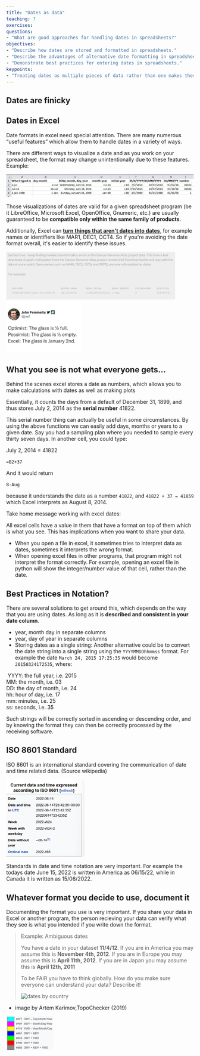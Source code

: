 ```yaml
---
title: "Dates as data"
teaching: 7
exercises: 
questions:
- "What are good approaches for handling dates in spreadsheets?"
objectives:
- "Describe how dates are stored and formatted in spreadsheets."
- "Describe the advantages of alternative date formatting in spreadsheets."
- "Demonstrate best practices for entering dates in spreadsheets."
keypoints:
- "Treating dates as multiple pieces of data rather than one makes them easier to handle."
---
```


## Dates are finicky

## Dates in Excel
Date formats in excel need special attention. There are many numerous “useful features” which allow them to handle dates in a variety of ways.

There are different ways to visualize a date and as you work on your spreadsheet, the format may change unintentionally due to these features. Example: 

![Many formats, many ambiguities](../fig/5_excel_dates_1.jpg)

Those visualizations of dates are valid for a given spreadsheet program (be it LibreOffice, Microsoft Excel, OpenOffice, Gnumeric, etc.) are usually guaranteed to be **compatible only within the same family of products**. 

Additionally, Excel can **[turn things that aren't dates into dates](https://nsaunders.wordpress.com/2012/10/22/gene-name-errors-and-excel-lessons-not-learned/)**, for example names or identifiers like MAR1, DEC1, OCT4. So if you're avoiding the date format overall, it's easier to identify these issues. 

<img src="../fig/datetime-example.png" alt="mistakes-dates" style="width:90%;" />

<img src="../fig/date-excel-meme.png" alt="excel-meme" style="width:40%;" />

## What you see is not what everyone gets...

Behind the scenes excel stores a date as numbers, which allows you to make calculations with dates as well as making plots

Essentially, it counts the days from a default of December 31, 1899, and thus stores July 2, 2014 as  the **serial number** 41822.

This serial number thing can actually be useful in some circumstances. By using the above functions we can easily add days, months or years to a given date. Say you had a sampling plan where you needed to sample every thirty seven days. In another cell, you could type:

 July 2, 2014 = 41822

    =B2+37

And it would return

    8-Aug

because it understands the date as a number `41822`, and `41822 + 37 = 41859` which Excel interprets as August 8, 2014. 



Take home message working with excel dates: 

All excel cells have a value in them that have a format on top of them which is what you see. This has implications when you want to share your data. 

* When you open a file in excel, it sometimes tries to interpret data as dates, sometimes it interprets the wrong format. 
* When opening excel files in other programs, that program might not interpret the format correctly. For example, opening an excel file in python will show the integer/number value of that cell, rather than the date. 



## Best Practices in Notation?

There are several solutions to get around this, which depends on the way that you are using dates. As long as it is **described and consistent in your date column**. 

* year, month day in separate columns
* year, day of year in separate columns
* Storing dates as a single string:  Another alternative could be to convert the date string
  into a single string using the `YYYYMMDDhhmmss` format.
  For example the date `March 24, 2015 17:25:35` would
  become `20150324172535`, where:

​		YYYY:   the full year, i.e. 2015  
​		MM:     the month, i.e. 03  
​		DD:     the day of month, i.e. 24  
​		hh:     hour of day, i.e. 17  
​		mm:     minutes, i.e. 25  
​		ss:     seconds, i.e. 35  

Such strings will be correctly sorted in ascending or descending order, and by knowing the format they can then be correctly processed by the receiving software.

## ISO 8601 Standard

ISO 8601 is an international standard covering the communication of date and time related data. (Source wikipedia)

<img src="../fig/iso8601.png" alt="iso" style="zoom:30%;" />

Standards in date and time notation are very important. For example the todays date June 15, 2022 is written in America as 06/15/22, while in Canada it is written as 15/06/2022. 


## Whatever format you decide to use, document it

Documenting the format you use is very important.  If you share your data in Excel or another program, the person recieving your data can verify what they see is what you intended if you write down the format.

> Example: Ambiguous dates
> 
> You have a date in your dataset **11/4/12**.
> If you are in America you may assume this is **November 4th, 2012**.
> If you are in Europe you may assume this is **April 11th, 2012**.
> If you are in Japan you may assume this is **April 12th, 2011**
>
> To be FAIR you have to think globally.  How do you make sure everyone can understand your data?  Describe it!
>
> ![dates by country](https://upload.wikimedia.org/wikipedia/commons/9/97/Date_format_by_country_NEW.svg)
* image by Artem Karimov,TopoChecker (2019)
<img src='../fig/year_global_legend.png' style="width:25%">










